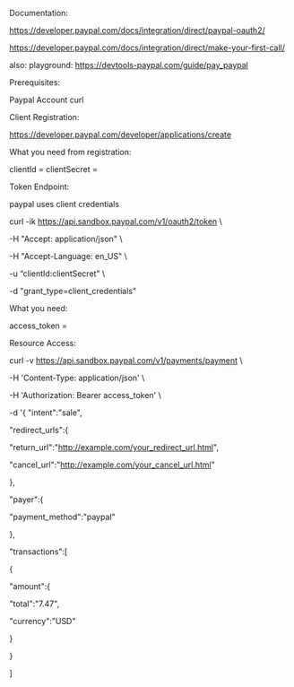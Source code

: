 Documentation:

https://developer.paypal.com/docs/integration/direct/paypal-oauth2/

https://developer.paypal.com/docs/integration/direct/make-your-first-call/

also: playground: https://devtools-paypal.com/guide/pay_paypal



Prerequisites:

Paypal Account
curl



Client Registration:

https://developer.paypal.com/developer/applications/create

What you need from registration:

clientId =
clientSecret =



Token Endpoint:

paypal uses client credentials

curl -ik https://api.sandbox.paypal.com/v1/oauth2/token \

-H "Accept: application/json" \

-H "Accept-Language: en_US" \

-u “clientId:clientSecret" \

-d "grant_type=client_credentials"



What you need:

access_token =




Resource Access:

curl -v https://api.sandbox.paypal.com/v1/payments/payment \

-H 'Content-Type: application/json' \

-H 'Authorization: Bearer access_token' \

-d '{
"intent":"sale",

"redirect_urls":{

"return_url":"http://example.com/your_redirect_url.html",

"cancel_url":"http://example.com/your_cancel_url.html"

},

"payer":{

"payment_method":"paypal"

},

"transactions":[

{

"amount":{

"total":"7.47",

"currency":"USD"

}

}

]